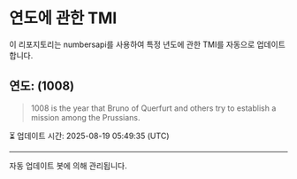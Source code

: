 
# 연도에 관한 TMI

이 리포지토리는 numbersapi를 사용하여 특정 년도에 관한 TMI를 자동으로 업데이트합니다.

## 연도: (1008)
> 1008 is the year that Bruno of Querfurt and others try to establish a mission among the Prussians.

⏳ 업데이트 시간: 2025-08-19 05:49:35 (UTC)

---
자동 업데이트 봇에 의해 관리됩니다.
